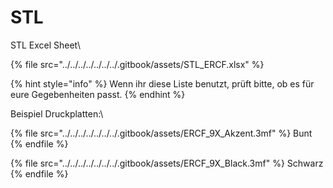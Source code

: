 # STL

STL Excel Sheet\



{% file src="../../../../../../../.gitbook/assets/STL_ERCF.xlsx" %}

{% hint style="info" %}
Wenn ihr diese Liste benutzt, prüft bitte, ob es für eure Gegebenheiten passt.
{% endhint %}

Beispiel Druckplatten:\



{% file src="../../../../../../../.gitbook/assets/ERCF_9X_Akzent.3mf" %}
Bunt
{% endfile %}

{% file src="../../../../../../../.gitbook/assets/ERCF_9X_Black.3mf" %}
Schwarz
{% endfile %}
